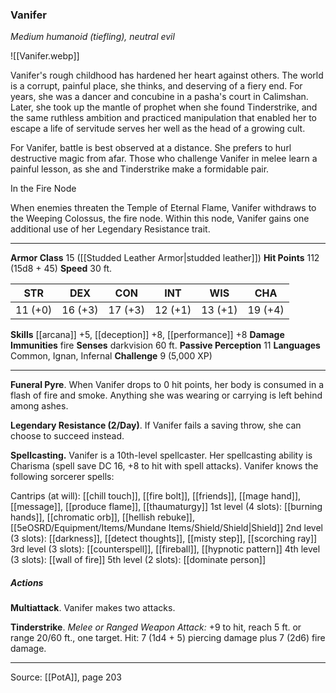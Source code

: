 ### Vanifer
_Medium humanoid (tiefling), neutral evil_

![[Vanifer.webp]]

Vanifer's rough childhood has hardened her heart against others. The world is a corrupt, painful place, she thinks, and deserving of a fiery end. For years, she was a dancer and concubine in a pasha's court in Calimshan. Later, she took up the mantle of prophet when she found Tinderstrike, and the same ruthless ambition and practiced manipulation that enabled her to escape a life of servitude serves her well as the head of a growing cult.

For Vanifer, battle is best observed at a distance. She prefers to hurl destructive magic from afar. Those who challenge Vanifer in melee learn a painful lesson, as she and Tinderstrike make a formidable pair.

In the Fire Node

When enemies threaten the Temple of Eternal Flame, Vanifer withdraws to the Weeping Colossus, the fire node. Within this node, Vanifer gains one additional use of her Legendary Resistance trait.






---

**Armor Class** 15 ([[Studded Leather Armor|studded leather]])
**Hit Points** 112 (15d8 + 45)
**Speed** 30 ft.

| STR     | DEX     | CON     | INT     | WIS     | CHA     |
|---------|---------|---------|---------|---------|---------|
| 11 (+0) | 16 (+3) | 17 (+3) | 12 (+1) | 13 (+1) | 19 (+4) |

**Skills** [[arcana]] +5, [[deception]] +8, [[performance]] +8
**Damage Immunities** fire
**Senses** darkvision 60 ft.
**Passive Perception** 11
**Languages** Common, Ignan, Infernal
**Challenge** 9 (5,000 XP)

---

**Funeral Pyre**. When Vanifer drops to 0 hit points, her body is consumed in a flash of fire and smoke. Anything she was wearing or carrying is left behind among ashes.

**Legendary Resistance (2/Day)**. If Vanifer fails a saving throw, she can choose to succeed instead.

**Spellcasting.** Vanifer is a 10th-level spellcaster. Her spellcasting ability is Charisma (spell save DC 16, +8 to hit with spell attacks). Vanifer knows the following sorcerer spells:

Cantrips (at will): [[chill touch]], [[fire bolt]], [[friends]], [[mage hand]], [[message]], [[produce flame]], [[thaumaturgy]]
1st level (4 slots): [[burning hands]], [[chromatic orb]], [[hellish rebuke]], [[5eOSRD/Equipment/Items/Mundane Items/Shield/Shield|Shield]]
2nd level (3 slots): [[darkness]], [[detect thoughts]], [[misty step]], [[scorching ray]]
3rd level (3 slots): [[counterspell]], [[fireball]], [[hypnotic pattern]]
4th level (3 slots): [[wall of fire]]
5th level (2 slots): [[dominate person]]

##### Actions
**Multiattack**. Vanifer makes two attacks.

**Tinderstrike**. _Melee or Ranged Weapon Attack:_ +9 to hit, reach 5 ft. or range 20/60 ft., one target. Hit: 7 (1d4 + 5) piercing damage plus 7 (2d6) fire damage.


---

Source: [[PotA]], page 203